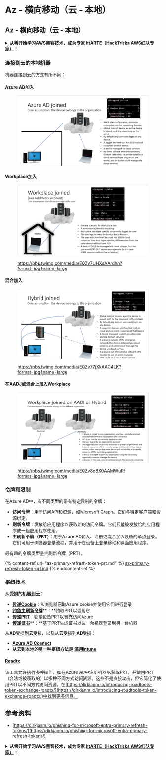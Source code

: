 # Az - 横向移动（云 - 本地）

## Az - 横向移动（云 - 本地）

<details>

<summary><strong>从零开始学习AWS黑客技术，成为专家</strong> <a href="https://training.hacktricks.xyz/courses/arte"><strong>htARTE（HackTricks AWS红队专家）</strong></a><strong>！</strong></summary>

支持HackTricks的其他方式：

* 如果您想看到您的**公司在HackTricks中做广告**或**下载PDF格式的HackTricks**，请查看[**订阅计划**](https://github.com/sponsors/carlospolop)!
* 获取[**官方PEASS＆HackTricks周边产品**](https://peass.creator-spring.com)
* 探索[**PEASS家族**](https://opensea.io/collection/the-peass-family)，我们独家的[**NFTs**](https://opensea.io/collection/the-peass-family)收藏品
* **加入** 💬 [**Discord群**](https://discord.gg/hRep4RUj7f) 或 [**电报群**](https://t.me/peass) 或在**Twitter**上关注我们 🐦 [**@hacktricks\_live**](https://twitter.com/hacktricks\_live)**。**
* 通过向[**HackTricks**](https://github.com/carlospolop/hacktricks)和[**HackTricks Cloud**](https://github.com/carlospolop/hacktricks-cloud) github仓库提交PR来分享您的黑客技巧。

</details>

### 连接到云的本地机器

机器连接到云的方式有所不同：

#### Azure AD加入

<figure><img src="../../../.gitbook/assets/image (259).png" alt=""><figcaption></figcaption></figure>

#### Workplace加入

<figure><img src="../../../.gitbook/assets/image (222).png" alt=""><figcaption><p><a href="https://pbs.twimg.com/media/EQZv7UHXsAArdhn?format=jpg&#x26;name=large">https://pbs.twimg.com/media/EQZv7UHXsAArdhn?format=jpg&#x26;name=large</a></p></figcaption></figure>

#### 混合加入

<figure><img src="../../../.gitbook/assets/image (178).png" alt=""><figcaption><p><a href="https://pbs.twimg.com/media/EQZv77jXkAAC4LK?format=jpg&#x26;name=large">https://pbs.twimg.com/media/EQZv77jXkAAC4LK?format=jpg&#x26;name=large</a></p></figcaption></figure>

#### 在AADJ或混合上加入Workplace

<figure><img src="../../../.gitbook/assets/image (252).png" alt=""><figcaption><p><a href="https://pbs.twimg.com/media/EQZv8qBX0AAMWuR?format=jpg&#x26;name=large">https://pbs.twimg.com/media/EQZv8qBX0AAMWuR?format=jpg&#x26;name=large</a></p></figcaption></figure>

### 令牌和限制 <a href="#tokens-and-limitations" id="tokens-and-limitations"></a>

在Azure AD中，有不同类型的带有特定限制的令牌：

* **访问令牌**：用于访问API和资源，如Microsoft Graph。它们与特定客户端和资源绑定。
* **刷新令牌**：发放给应用程序以获取新的访问令牌。它们只能被发放给的应用程序或一组应用程序使用。
* **主刷新令牌（PRT）**：用于Azure AD加入、注册或混合加入设备的单点登录。它们可用于浏览器登录流程，并用于在设备上登录移动和桌面应用程序。

最有趣的令牌类型是主刷新令牌（PRT）。

{% content-ref url="az-primary-refresh-token-prt.md" %}
[az-primary-refresh-token-prt.md](az-primary-refresh-token-prt.md)
{% endcontent-ref %}

### 枢纽技术

从**受损的机器到云**：

* [**传递Cookie**](az-pass-the-cookie.md)：从浏览器窃取Azure cookie并使用它们进行登录
* [**钓鱼主刷新令牌**](az-phishing-primary-refresh-token-microsoft-entra.md)**：**钓取PRT以滥用它
* [**传递PRT**](pass-the-prt.md)：窃取设备PRT以冒充访问Azure
* [**传递证书**](az-pass-the-certificate.md)**：**基于PRT生成证书以从一台机器登录到另一台机器

从**AD**受损到**云**受损，以及从**云**受损到**AD**受损：

* [**Azure AD Connect**](azure-ad-connect-hybrid-identity/)
* **从云到本地的另一种枢纽方法是** [**滥用Intune**](../az-services/intune.md)

#### [Roadtx](https://github.com/dirkjanm/ROADtools)

该工具允许执行多种操作，如在Azure AD中注册机器以获取PRT，并使用PRT（合法或被窃取的）以多种不同方式访问资源。这些不是直接攻击，但它简化了使用PRT以不同方式访问资源。在[https://dirkjanm.io/introducing-roadtools-token-exchange-roadtx/](https://dirkjanm.io/introducing-roadtools-token-exchange-roadtx/)中找到更多信息。

## 参考资料

* [https://dirkjanm.io/phishing-for-microsoft-entra-primary-refresh-tokens/](https://dirkjanm.io/phishing-for-microsoft-entra-primary-refresh-tokens/) 

<details>

<summary><strong>从零开始学习AWS黑客技术，成为专家</strong> <a href="https://training.hacktricks.xyz/courses/arte"><strong>htARTE（HackTricks AWS红队专家）</strong></a><strong>！</strong></summary>

支持HackTricks的其他方式：

* 如果您想看到您的**公司在HackTricks中做广告**或**下载PDF格式的HackTricks**，请查看[**订阅计划**](https://github.com/sponsors/carlospolop)!
* 获取[**官方PEASS＆HackTricks周边产品**](https://peass.creator-spring.com)
* 探索[**PEASS家族**](https://opensea.io/collection/the-peass-family)，我们独家的[**NFTs**](https://opensea.io/collection/the-peass-family)收藏品
* **加入** 💬 [**Discord群**](https://discord.gg/hRep4RUj7f) 或 [**电报群**](https://t.me/peass) 或在**Twitter**上关注我们 🐦 [**@hacktricks\_live**](https://twitter.com/hacktricks\_live)**。**
* 通过向[**HackTricks**](https://github.com/carlospolop/hacktricks)和[**HackTricks Cloud**](https://github.com/carlospolop/hacktricks-cloud) github仓库提交PR来分享您的黑客技巧。

</details>
